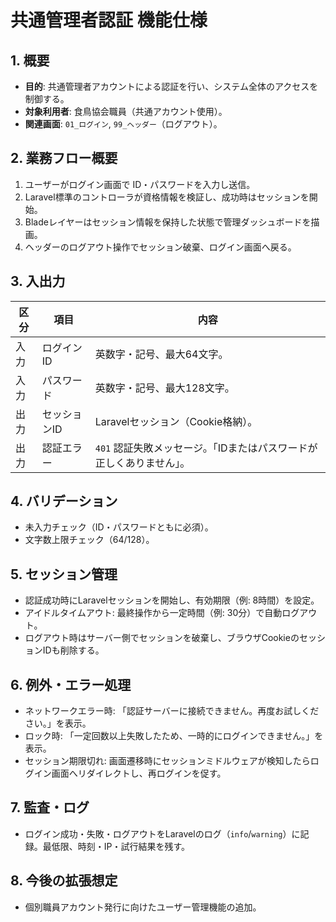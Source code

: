 # 共通管理者認証 機能仕様

## 1. 概要
- **目的**: 共通管理者アカウントによる認証を行い、システム全体のアクセスを制御する。
- **対象利用者**: 食鳥協会職員（共通アカウント使用）。
- **関連画面**: `01_ログイン`, `99_ヘッダー`（ログアウト）。

## 2. 業務フロー概要
1. ユーザーがログイン画面で ID・パスワードを入力し送信。
2. Laravel標準のコントローラが資格情報を検証し、成功時はセッションを開始。
3. Bladeレイヤーはセッション情報を保持した状態で管理ダッシュボードを描画。
4. ヘッダーのログアウト操作でセッション破棄、ログイン画面へ戻る。

## 3. 入出力
| 区分 | 項目 | 内容 |
| --- | --- | --- |
| 入力 | ログインID | 英数字・記号、最大64文字。 |
| 入力 | パスワード | 英数字・記号、最大128文字。 |
| 出力 | セッションID | Laravelセッション（Cookie格納）。 |
| 出力 | 認証エラー | `401` 認証失敗メッセージ。「IDまたはパスワードが正しくありません」。 |

## 4. バリデーション
- 未入力チェック（ID・パスワードともに必須）。
- 文字数上限チェック（64/128）。

## 5. セッション管理
- 認証成功時にLaravelセッションを開始し、有効期限（例: 8時間）を設定。
- アイドルタイムアウト: 最終操作から一定時間（例: 30分）で自動ログアウト。
- ログアウト時はサーバー側でセッションを破棄し、ブラウザCookieのセッションIDも削除する。

## 6. 例外・エラー処理
- ネットワークエラー時: 「認証サーバーに接続できません。再度お試しください。」を表示。
- ロック時: 「一定回数以上失敗したため、一時的にログインできません。」を表示。
- セッション期限切れ: 画面遷移時にセッションミドルウェアが検知したらログイン画面へリダイレクトし、再ログインを促す。

## 7. 監査・ログ
- ログイン成功・失敗・ログアウトをLaravelのログ（`info`/`warning`）に記録。最低限、時刻・IP・試行結果を残す。

## 8. 今後の拡張想定
- 個別職員アカウント発行に向けたユーザー管理機能の追加。
